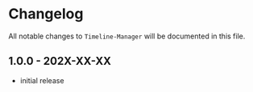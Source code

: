 # Changelog

All notable changes to `Timeline-Manager` will be documented in this file.

## 1.0.0 - 202X-XX-XX

- initial release
